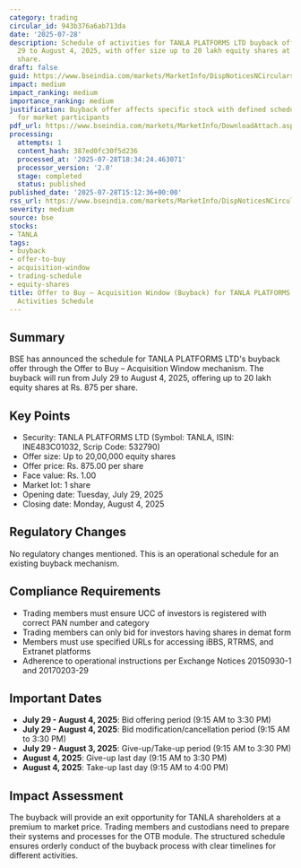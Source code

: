 ```yaml
---
category: trading
circular_id: 943b376a6ab713da
date: '2025-07-28'
description: Schedule of activities for TANLA PLATFORMS LTD buyback offer from July
  29 to August 4, 2025, with offer size up to 20 lakh equity shares at Rs. 875 per
  share.
draft: false
guid: https://www.bseindia.com/markets/MarketInfo/DispNoticesNCirculars.aspx?Noticeid={A53D70A0-103B-4FDC-8DD4-BCC0DF2FEB88}&noticeno=20250728-63&dt=07/28/2025&icount=63&totcount=68&flag=0
impact: medium
impact_ranking: medium
importance_ranking: medium
justification: Buyback offer affects specific stock with defined schedule and procedures
  for market participants
pdf_url: https://www.bseindia.com/markets/MarketInfo/DownloadAttach.aspx?id=20250728-63&attachedId=
processing:
  attempts: 1
  content_hash: 387ed0fc30f5d236
  processed_at: '2025-07-28T18:34:24.463071'
  processor_version: '2.0'
  stage: completed
  status: published
published_date: '2025-07-28T15:12:36+00:00'
rss_url: https://www.bseindia.com/markets/MarketInfo/DispNoticesNCirculars.aspx?Noticeid={A53D70A0-103B-4FDC-8DD4-BCC0DF2FEB88}&noticeno=20250728-63&dt=07/28/2025&icount=63&totcount=68&flag=0
severity: medium
source: bse
stocks:
- TANLA
tags:
- buyback
- offer-to-buy
- acquisition-window
- trading-schedule
- equity-shares
title: Offer to Buy – Acquisition Window (Buyback) for TANLA PLATFORMS LTD - Live
  Activities Schedule
---
```


## Summary

BSE has announced the schedule for TANLA PLATFORMS LTD's buyback offer through the Offer to Buy – Acquisition Window mechanism. The buyback will run from July 29 to August 4, 2025, offering up to 20 lakh equity shares at Rs. 875 per share.

## Key Points

- Security: TANLA PLATFORMS LTD (Symbol: TANLA, ISIN: INE483C01032, Scrip Code: 532790)
- Offer size: Up to 20,00,000 equity shares
- Offer price: Rs. 875.00 per share
- Face value: Rs. 1.00
- Market lot: 1 share
- Opening date: Tuesday, July 29, 2025
- Closing date: Monday, August 4, 2025

## Regulatory Changes

No regulatory changes mentioned. This is an operational schedule for an existing buyback mechanism.

## Compliance Requirements

- Trading members must ensure UCC of investors is registered with correct PAN number and category
- Trading members can only bid for investors having shares in demat form
- Members must use specified URLs for accessing iBBS, RTRMS, and Extranet platforms
- Adherence to operational instructions per Exchange Notices 20150930-1 and 20170203-29

## Important Dates

- **July 29 - August 4, 2025**: Bid offering period (9:15 AM to 3:30 PM)
- **July 29 - August 4, 2025**: Bid modification/cancellation period (9:15 AM to 3:30 PM)
- **July 29 - August 3, 2025**: Give-up/Take-up period (9:15 AM to 3:30 PM)
- **August 4, 2025**: Give-up last day (9:15 AM to 3:30 PM)
- **August 4, 2025**: Take-up last day (9:15 AM to 4:00 PM)

## Impact Assessment

The buyback will provide an exit opportunity for TANLA shareholders at a premium to market price. Trading members and custodians need to prepare their systems and processes for the OTB module. The structured schedule ensures orderly conduct of the buyback process with clear timelines for different activities.